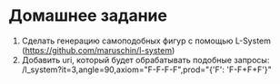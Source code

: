 # Домашнее задание

1. Сделать генерацию самоподобных фигур с помощью L-System (https://github.com/maruschin/l-system)
2. Добавить uri, который будет обрабатывать подобные запросы: /l_system?it=3,angle=90,axiom="F-F-F-F",prod="{'F': 'F-F+F+F'}"

